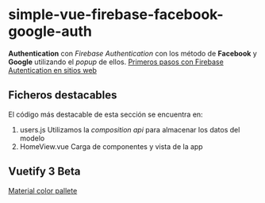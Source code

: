 # simple-vue-firebase-facebook-google-auth
**Authentication** con _Firebase Authentication_ con los método de **Facebook** y **Google** utilizando el _popup_ de ellos.
[Primeros pasos con Firebase Autentication en sitios web](https://firebase.google.com/docs/auth/web/start?hl=es&authuser=0)

## Ficheros destacables
El código más destacable de esta sección se encuentra en:
1. users.js
   Utilizamos la _composition api_ para almacenar los datos del modelo
2. HomeView.vue 
   Carga de componentes y vista de la app

## Vuetify 3 Beta
[Material color pallete](https://next.vuetifyjs.com/en/styles/colors/)